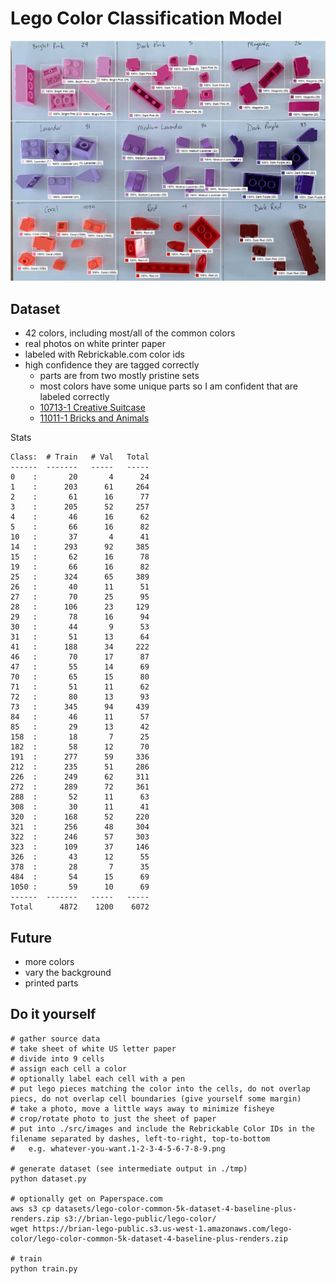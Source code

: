 # Lego Color Classification Model

![lego pieces with color predictions](docs/purples.jpg)

## Dataset

* 42 colors, including most/all of the common colors
* real photos on white printer paper
* labeled with Rebrickable.com color ids
* high confidence they are tagged correctly
  * parts are from two mostly pristine sets
  * most colors have some unique parts so I am confident that are labeled correctly
  * [10713-1 Creative Suitcase](https://rebrickable.com/sets/10713-1/creative-suitcase/#parts)
  * [11011-1 Bricks and Animals](https://rebrickable.com/sets/11011-1/bricks-and-animals/?inventory=1#parts)

Stats
```
Class:  # Train   # Val   Total
------  -------   -----   -----
0    :       20       4      24
1    :      203      61     264
2    :       61      16      77
3    :      205      52     257
4    :       46      16      62
5    :       66      16      82
10   :       37       4      41
14   :      293      92     385
15   :       62      16      78
19   :       66      16      82
25   :      324      65     389
26   :       40      11      51
27   :       70      25      95
28   :      106      23     129
29   :       78      16      94
30   :       44       9      53
31   :       51      13      64
41   :      188      34     222
46   :       70      17      87
47   :       55      14      69
70   :       65      15      80
71   :       51      11      62
72   :       80      13      93
73   :      345      94     439
84   :       46      11      57
85   :       29      13      42
158  :       18       7      25
182  :       58      12      70
191  :      277      59     336
212  :      235      51     286
226  :      249      62     311
272  :      289      72     361
288  :       52      11      63
308  :       30      11      41
320  :      168      52     220
321  :      256      48     304
322  :      246      57     303
323  :      109      37     146
326  :       43      12      55
378  :       28       7      35
484  :       54      15      69
1050 :       59      10      69
------  -------   -----   -----
Total      4872    1200    6072
```

## Future

* more colors
* vary the background
* printed parts


## Do it yourself

```
# gather source data
# take sheet of white US letter paper
# divide into 9 cells
# assign each cell a color
# optionally label each cell with a pen
# put lego pieces matching the color into the cells, do not overlap piecs, do not overlap cell boundaries (give yourself some margin)
# take a photo, move a little ways away to minimize fisheye
# crop/rotate photo to just the sheet of paper
# put into ./src/images and include the Rebrickable Color IDs in the filename separated by dashes, left-to-right, top-to-bottom
#   e.g. whatever-you-want.1-2-3-4-5-6-7-8-9.png

# generate dataset (see intermediate output in ./tmp)
python dataset.py

# optionally get on Paperspace.com
aws s3 cp datasets/lego-color-common-5k-dataset-4-baseline-plus-renders.zip s3://brian-lego-public/lego-color/
wget https://brian-lego-public.s3.us-west-1.amazonaws.com/lego-color/lego-color-common-5k-dataset-4-baseline-plus-renders.zip

# train
python train.py
```
